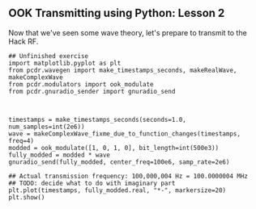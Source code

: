 ## OOK Transmitting using Python: Lesson 2

Now that we've seen some wave theory, let's prepare to transmit to the Hack RF.

```python3
## Unfinished exercise
import matplotlib.pyplot as plt
from pcdr.wavegen import make_timestamps_seconds, makeRealWave, makeComplexWave
from pcdr.modulators import ook_modulate
from pcdr.gnuradio_sender import gnuradio_send



timestamps = make_timestamps_seconds(seconds=1.0, num_samples=int(2e6))
wave = makeComplexWave_fixme_due_to_function_changes(timestamps, freq=4)
modded = ook_modulate([1, 0, 1, 0], bit_length=int(500e3))
fully_modded = modded * wave
gnuradio_send(fully_modded, center_freq=100e6, samp_rate=2e6)

## Actual transmission frequency: 100,000,004 Hz = 100.0000004 MHz
## TODO: decide what to do with imaginary part
plt.plot(timestamps, fully_modded.real, "*-", markersize=20)
plt.show()
```

